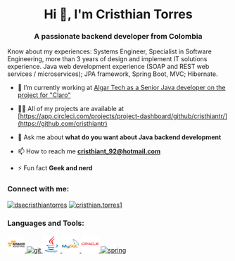 <h1 align="center">Hi 👋, I'm Cristhian Torres</h1>
<h3 align="center">A passionate backend developer from Colombia</h3>

Know about my experiences: Systems Engineer, Specialist in Software Engineering, more than 3 years of design and implement IT solutions experience. Java web development experience (SOAP and REST web services / microservices); JPA framework, Spring Boot, MVC; Hibernate.

- 🔭 I’m currently working at [Algar Tech as a Senior Java developer on the project for "Claro"](https://algartech.com/es/)

- 👨‍💻 All of my projects are available at [https://app.circleci.com/projects/project-dashboard/github/cristhiantr/](https://github.com/cristhiantr)

- 💬 Ask me about **what do you want about Java backend development**

- 📫 How to reach me **cristhiant_92@hotmail.com**

- ⚡ Fun fact **Geek and nerd**

<h3 align="left">Connect with me:</h3>
<p align="left">
<a href="https://linkedin.com/in/dsecristhiantorres" target="blank"><img align="center" src="https://raw.githubusercontent.com/rahuldkjain/github-profile-readme-generator/master/src/images/icons/Social/linked-in-alt.svg" alt="dsecristhiantorres" height="30" width="40" /></a>
<a href="https://instagram.com/cristhian.torres1" target="blank"><img align="center" src="https://raw.githubusercontent.com/rahuldkjain/github-profile-readme-generator/master/src/images/icons/Social/instagram.svg" alt="cristhian.torres1" height="30" width="40" /></a>
</p>

<h3 align="left">Languages and Tools:</h3>
<p align="left"> <a href="https://aws.amazon.com" target="_blank"> <img src="https://raw.githubusercontent.com/devicons/devicon/master/icons/amazonwebservices/amazonwebservices-original-wordmark.svg" alt="aws" width="40" height="40"/> </a> <a href="https://git-scm.com/" target="_blank"> <img src="https://www.vectorlogo.zone/logos/git-scm/git-scm-icon.svg" alt="git" width="40" height="40"/> </a> <a href="https://www.java.com" target="_blank"> <img src="https://raw.githubusercontent.com/devicons/devicon/master/icons/java/java-original.svg" alt="java" width="40" height="40"/> </a> <a href="https://www.mysql.com/" target="_blank"> <img src="https://raw.githubusercontent.com/devicons/devicon/master/icons/mysql/mysql-original-wordmark.svg" alt="mysql" width="40" height="40"/> </a> <a href="https://www.oracle.com/" target="_blank"> <img src="https://raw.githubusercontent.com/devicons/devicon/master/icons/oracle/oracle-original.svg" alt="oracle" width="40" height="40"/> </a> <a href="https://spring.io/" target="_blank"> <img src="https://www.vectorlogo.zone/logos/springio/springio-icon.svg" alt="spring" width="40" height="40"/> </a> </p>
